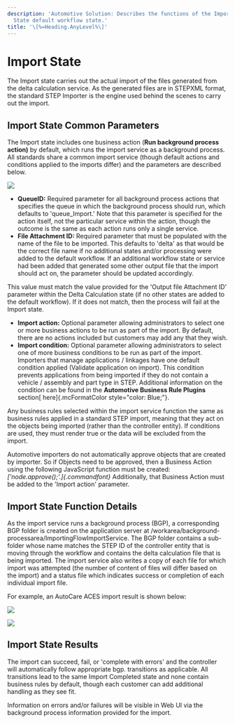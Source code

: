 ```yaml
---
description: 'Automotive Solution: Describes the functions of the Import
  State default workflow state.'
title: '\[%=Heading.AnyLevel%\]'
---
```


Import State
============

The Import state carries out the actual import of the files generated
from the delta calculation service. As the generated files are in
STEPXML format, the standard STEP Importer is the engine used behind the
scenes to carry out the import.

Import State Common Parameters
------------------------------

The Import state includes one business action (**Run background process
action)** by default, which runs the import service as a background
process. All standards share a common import service (though default
actions and conditions applied to the imports differ) and the parameters
are described below.

![](../../../Resources/Images/QS/ImportBGPService.png)

-   **QueueID:** Required parameter for all background process actions
    that specifies the queue in which the background process should run,
    which defaults to \'queue\_Import.\' Note that this parameter is
    specified for the action itself, not the particular service within
    the action, though the outcome is the same as each action runs only
    a single service.
-   **File Attachment ID:** Required parameter that must be populated
    with the name of the file to be imported. This defaults to \'delta\'
    as that would be the correct file name if no additional states
    and/or processing were added to the default workflow. If an
    additional workflow state or service had been added that generated
    some other output file that the import should act on, the parameter
    should be updated accordingly.

This value must match the value provided for the \'Output file
Attachment ID\' parameter within the Delta Calculation state (if no
other states are added to the default workflow). If it does not match,
then the process will fail at the Import state.

-   **Import action:** Optional parameter allowing administrators to
    select one or more business actions to be run as part of the import.
    By default, there are no actions included but customers may add any
    that they wish.
-   **Import condition:** Optional parameter allowing administrators to
    select one of more business conditions to be run as part of the
    import. Importers that manage applications / linkages have one
    default condition applied (Validate application on import). This
    condition prevents applications from being imported if they do not
    contain a vehicle / assembly and part type in STEP. Additional
    information on the condition can be found in the **Automotive
    Business Rule Plugins** section[ here]{.mcFormatColor
    style="color: Blue;"}.

Any business rules selected within the import service function the same
as business rules applied in a standard STEP import, meaning that they
act on the objects being imported (rather than the controller entity).
If conditions are used, they must render true or the data will be
excluded from the import.

Automotive importers do not automatically approve objects that are
created by importer. So if Objects need to be approved, then a Business
Action using the following JavaScript function must be created:
*[\'node.approve();\'.]{.commandfont}* Additionally, that Business
Action must be added to the \'Import action\' parameter.

Import State Function Details
-----------------------------

As the import service runs a background process (BGP), a corresponding
BGP folder is created on the application server at
/workarea/background-processarea/ImportingFlowImportService. The BGP
folder contains a sub-folder whose name matches the STEP ID of the
controller entity that is moving through the workflow and contains the
delta calculation file that is being imported. The import service also
writes a copy of each file for which import was attempted (the number of
content of files will differ based on the import) and a status file
which indicates success or completion of each individual import file.

For example, an AutoCare ACES import result is shown below:

![](../../../Resources/Images/QS/ImportFileAttachments.png)

![](../../../Resources/Images/QS/ImportStatus.png)

Import State Results
--------------------

The import can succeed, fail, or \'complete with errors\' and the
controller will automatically follow appropriate bgp. transitions as
applicable. All transitions lead to the same Import Completed state and
none contain business rules by default, though each customer can add
additional handling as they see fit.

Information on errors and/or failures will be visible in Web UI via the
background process information provided for the import.

